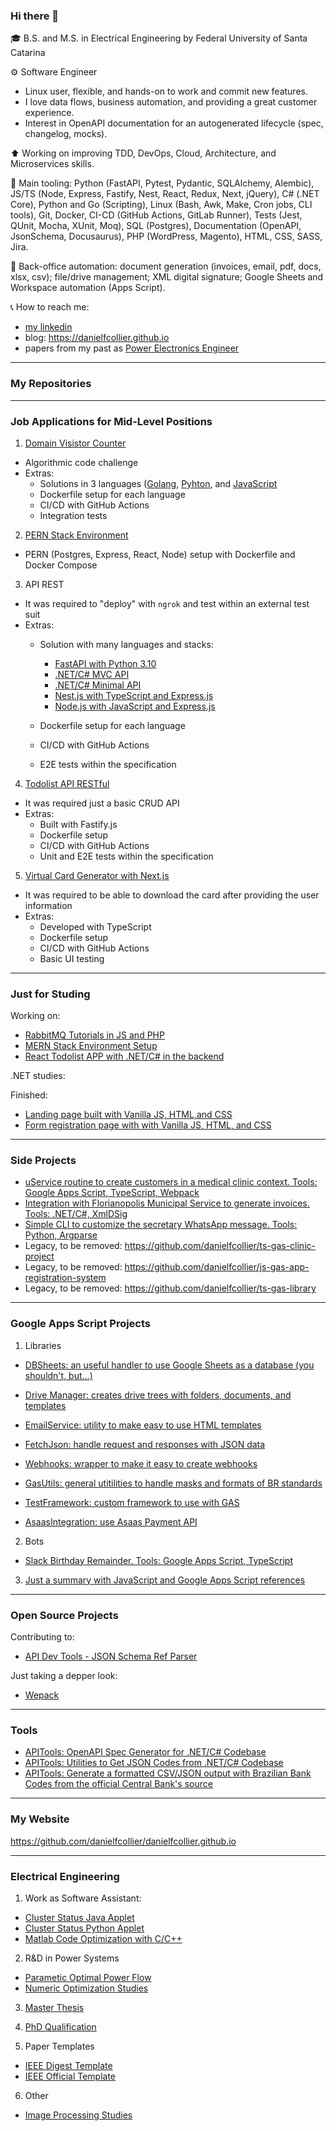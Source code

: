 ### Hi there 👋

🎓 B.S. and M.S. in Electrical Engineering by Federal University of Santa Catarina

⚙️ Software Engineer
- Linux user, flexible, and hands-on to work and commit new features.
- I love data flows, business automation, and providing a great customer experience.
- Interest in OpenAPI documentation for an autogenerated lifecycle (spec, changelog, mocks).

⬆️ Working on improving TDD, DevOps, Cloud, Architecture, and Microservices skills.

🧰 Main tooling: Python (FastAPI, Pytest, Pydantic, SQLAlchemy, Alembic), JS/TS (Node, Express, Fastify, Nest, React, Redux, Next, jQuery), C# (.NET Core), Python and Go (Scripting), Linux (Bash, Awk, Make, Cron jobs, CLI tools), Git, Docker, CI-CD (GitHub Actions, GitLab Runner), Tests (Jest, QUnit, Mocha, XUnit, Moq), SQL (Postgres), Documentation (OpenAPI, JsonSchema, Docusaurus), PHP (WordPress, Magento), HTML, CSS, SASS, Jira.

📂 Back-office automation: document generation (invoices, email, pdf, docs, xlsx, csv);  file/drive management; XML digital signature; Google Sheets and Workspace automation (Apps Script).

📞 How to reach me: 
- [my linkedin](https://www.linkedin.com/in/danielfcollier)
- blog: https://danielfcollier.github.io
- papers from my past as [Power Electronics Engineer](https://www.researchgate.net/profile/Daniel-A-F-Collier)

---

### My Repositories

---

### Job Applications for Mid-Level Positions

1. [Domain Visistor Counter](https://github.com/danielfcollier/lab-domain-visitors-counter)
- Algorithmic code challenge
- Extras:
    - Solutions in 3 languages ([Golang](https://github.com/danielfcollier/lab-domain-visitors-counter/tree/main/golang-solution), [Pyhton](https://github.com/danielfcollier/lab-domain-visitors-counter/tree/main/python-solution), and [JavaScript](https://github.com/danielfcollier/lab-domain-visitors-counter/tree/main/javascript-solution)
    - Dockerfile setup for each language
    - CI/CD with GitHub Actions
    - Integration tests

2. [PERN Stack Environment](https://github.com/danielfcollier/environment-pern-stack-app)
- PERN (Postgres, Express, React, Node) setup with Dockerfile and Docker Compose

3. API REST
- It was required to "deploy" with `ngrok` and test within an external test suit
- Extras:
    - Solution with many languages and stacks:
        - [FastAPI with Python 3.10](https://github.com/danielfcollier/py-fastapi-api-rest) 
        - [.NET/C# MVC API](https://github.com/danielfcollier/dotnet-api-rest)
        - [.NET/C# Minimal API](https://github.com/danielfcollier/dotnet-minimal-api-rest)
        - [Nest.js with TypeScript and Express.js](https://github.com/danielfcollier/ts-nestjs-express-api-rest)
        - [Node.js with JavaScript and Express.js](https://github.com/danielfcollier/js-nodejs-express-api-rest)
        
    - Dockerfile setup for each language
    - CI/CD with GitHub Actions
    - E2E tests within the specification

4. [Todolist API RESTful](https://github.com/danielfcollier/js-nodejs-fastify-todo-api-restful)
- It was required just a basic CRUD API
- Extras:
    - Built with Fastify.js
    - Dockerfile setup
    - CI/CD with GitHub Actions
    - Unit and E2E tests within the specification

5. [Virtual Card Generator with Next.js](https://github.com/danielfcollier/ts-nextjs-app-virtual-card-generator)
- It was required to be able to download the card after providing the user information
- Extras:
    - Developed with TypeScript
    - Dockerfile setup
    - CI/CD with GitHub Actions
    - Basic UI testing

---

### Just for Studing

Working on:
- [RabbitMQ Tutorials in JS and PHP](https://github.com/danielfcollier/js-rabbitmq-lab)
- [MERN Stack Environment Setup](https://github.com/danielfcollier/environment-mern-stack-app)
- [React Todolist APP with .NET/C# in the backend](https://github.com/danielfcollier/dotnet-react-todo-app)

.NET studies:


Finished:
- [Landing page built with Vanilla JS, HTML,and CSS](https://github.com/danielfcollier/js-vanilla-website-ecommerce-lp)
- [Form registration page with with Vanilla JS, HTML, and CSS](https://github.com/danielfcollier/js-vanilla-app-registration-system)

---

### Side Projects

- [uService routine to create customers in a medical clinic context. Tools: Google Apps Script, TypeScript, Webpack](https://github.com/danielfcollier/ts-gas-uservice-customer-creator)
- [Integration with Florianopolis Municipal Service to generate invoices. Tools: .NET/C#, XmlDSig](https://github.com/danielfcollier/dotnet-tools-pmf-integration-xmldsig)
- [Simple CLI to customize the secretary WhatsApp message. Tools: Python, Argparse](https://github.com/danielfcollier/py-cli)
- Legacy, to be removed: https://github.com/danielfcollier/ts-gas-clinic-project
- Legacy, to be removed: https://github.com/danielfcollier/js-gas-app-registration-system
- Legacy, to be removed: https://github.com/danielfcollier/ts-gas-library

---

### Google Apps Script Projects

1. Libraries
- [DBSheets: an useful handler to use Google Sheets as a database (you shouldn't, but...)](https://github.com/danielfcollier/js-gas-library-db-sheets)
- [Drive Manager: creates drive trees with folders, documents, and templates](https://github.com/danielfcollier/js-gas-library-drive-manager)
- [EmailService: utility to make easy to use HTML templates](https://github.com/danielfcollier/js-gas-library-email-service)
- [FetchJson: handle request and responses with JSON data](https://github.com/danielfcollier/js-gas-library-fetch-json)
- [Webhooks: wrapper to make it easy to create webhooks](https://github.com/danielfcollier/js-gas-library-webhooks)

- [GasUtils: general utitilities to handle masks and formats of BR standards](https://github.com/danielfcollier/js-gas-library-utils)
- [TestFramework: custom framework to use with GAS](https://github.com/danielfcollier/js-gas-library-test-framework)

- [AsaasIntegration: use Asaas Payment API](https://github.com/danielfcollier/js-gas-library-asaas-integration)

2. Bots
- [Slack Birthday Remainder. Tools: Google Apps Script, TypeScript](https://github.com/danielfcollier/ts-gas-bot-slack-birthday-remainder)

3. [Just a summary with JavaScript and Google Apps Script references](https://github.com/danielfcollier/js-vanilla-concepts)

---

### Open Source Projects

Contributing to:
- [API Dev Tools - JSON Schema Ref Parser](https://github.com/danielfcollier/json-schema-ref-parser)

Just taking a depper look:
- [Wepack](https://github.com/danielfcollier/webpack)

---

### Tools

- [APITools: OpenAPI Spec Generator for .NET/C# Codebase](https://github.com/danielfcollier/js-bash-awk-openapi-spec-generator-for-csharp)
- [APITools: Utilities to Get JSON Codes from .NET/C# Codebase](https://github.com/danielfcollier/js-bash-awk-get-codes-from-csharp)
- [APITools: Generate a formatted CSV/JSON output with Brazilian Bank Codes from the official Central Bank's source](https://github.com/danielfcollier/js-tools-brazilian-bank-codes)

---

 ### My Website

https://github.com/danielfcollier/danielfcollier.github.io

---

### Electrical Engineering

1. Work as Software Assistant:
- [Cluster Status Java Applet](https://github.com/danielfcollier/java-applet-cluster-status)
- [Cluster Status Python Applet](https://github.com/danielfcollier/python-applet-cluster-status)
- [Matlab Code Optimization with C/C++](https://github.com/danielfcollier/c-matwrap-code-optimization)

2. R&D in Power Systems
- [Parametic Optimal Power Flow](https://github.com/danielfcollier/matlab-parametric-optimal-power-flow)
- [Numeric Optimization Studies](https://github.com/danielfcollier/matlab-numeric-optimization)

3. [Master Thesis](https://github.com/danielfcollier/latex-master-thesis)

4. [PhD Qualification](https://github.com/danielfcollier/latex-phd-qualification)

5. Paper Templates 
- [IEEE Digest Template](https://github.com/danielfcollier/latex-paper-template-digest)
- [IEEE Official Template](https://github.com/danielfcollier/latex-paper-template)

6. Other
- [Image Processing Studies](https://github.com/danielfcollier/scilab-image-processing-scripts)
